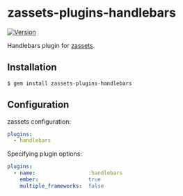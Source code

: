 zassets-plugins-handlebars
==========================

[![Version][badge-version-img]][badge-version-uri]


  Handlebars plugin for [zassets][].


Installation
------------

    $ gem install zassets-plugins-handlebars


Configuration
-------------

  zassets configuration:

``` yaml
plugins:
  - handlebars
```

  Specifying plugin options:

``` yaml
plugins:
  - name:                 :handlebars
    ember:                true
    multiple_frameworks:  false
```



[zassets]: https://rubygems.org/gems/zassets
[badge-version-img]:  https://img.shields.io/gem/v/producer-core.svg?style=flat-square
[badge-version-uri]:  https://rubygems.org/gems/producer-core
